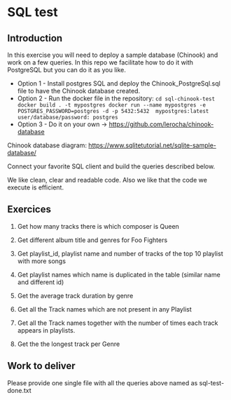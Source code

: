 # SQL test

## Introduction

In this exercise you will need to deploy a sample database (Chinook) and work on a few queries. In this repo we facilitate how to do it with PostgreSQL but you can do it as you like.

 - Option 1 - Install postgres SQL and deploy the Chinook_PostgreSql.sql file to have the Chinook database created.
 - Option 2 - Run the docker file in the repository:
           ```
           cd sql-chinook-test
           docker build . -t mypostgres
           docker run --name mypostgres -e POSTGRES_PASSWORD=postgres -d -p 5432:5432  mypostgres:latest
           user/database/password: postgres
           ```
 - Option 3 - Do it on your own -> https://github.com/lerocha/chinook-database

Chinook database diagram: https://www.sqlitetutorial.net/sqlite-sample-database/
 
Connect your favorite SQL client and build the queries described below.

We like clean, clear and readable code. Also we like that the code we execute is efficient.

## Exercices

1. Get how many tracks there is which composer is Queen

2. Get different album title and genres for Foo Fighters

3. Get playlist_id, playlist name and number of tracks of the top 10 playlist with more songs

4. Get playlist names which name is duplicated in the table (similar name and different id)

5. Get the average track duration by genre

6. Get all the Track names which are not present in any Playlist

7. Get all the Track names together with the number of times each track appears in playlists. 

8. Get the the longest track per Genre

## Work to deliver

Please provide one single file with all the queries above named as sql-test-done.txt

